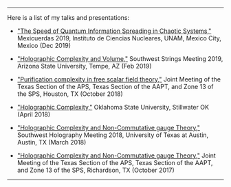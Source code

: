 
**************************
Here is a list of my talks and presentations:

* ["The Speed of Quantum Information Spreading in Chaotic Systems,"](/assets/talks/Mexicuerdas2019/mexicuerdas2019.pdf) Mexicuerdas 2019, Instituto de Ciencias Nucleares, UNAM, Mexico City, Mexico (Dec 2019)

* ["Holographic Complexity and Volume,"](/assets/talks/SWSM2019/SWSM19.pdf) Southwest Strings Meeting 2019, Arizona State University, Tempe, AZ (Feb 2019)

* ["Purification complexity in free scalar field theory,"](/assets/talks/APS2018/APSTalkOct2018.pdf) Joint Meeting of the Texas Section of the APS, Texas Section of the AAPT, and Zone 13 of the SPS, Houston, TX (October 2018)

* ["Holographic Complexity,"](/assets/talks/OSU2018/OSU_Talk_2018.pdf) Oklahoma State University, Stillwater OK (April 2018)

* ["Holographic Complexity and Non-Commutative gauge Theory,"](/assets/talks/SWHolography2018/NCG_March2018.pdf) Southwest Holography Meeting 2018, University of Texas at Austin, Austin, TX (March 2018)

* ["Holographic Complexity and Non-Commutative gauge Theory,"](/assets/talks/APS2017/APSTalkOct2017.pdf) Joint Meeting of the Texas Section of the APS, Texas Section of the AAPT, and Zone 13 of the SPS, Richardson, TX (October 2017)

**********************
